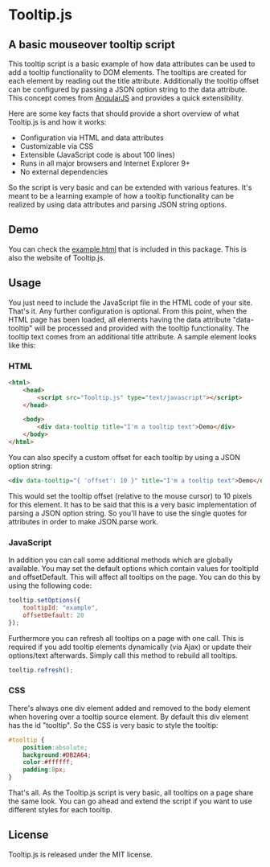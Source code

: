 Tooltip.js
==========

## A basic mouseover tooltip script

This tooltip script is a basic example of how data attributes can be used to add a tooltip functionality to DOM elements. The tooltips are created for each element by reading out the title attribute. Additionally the tooltip offset can be configured by passing a JSON option string to the data attribute. This concept comes from <a href="http://angularjs.org">AngularJS</a> and provides a quick extensibility.

Here are some key facts that should provide a short overview of what Tooltip.js is and how it works:

* Configuration via HTML and data attributes
* Customizable via CSS
* Extensible (JavaScript code is about 100 lines)
* Runs in all major browsers and Internet Explorer 9+
* No external dependencies


So the script is very basic and can be extended with various features. It's meant to be a learning example of how a tooltip functionality can be realized by using data attributes and parsing JSON string options.

## Demo
You can check the <a href="http://matthias-schuetz.github.com/tooltip.js">example.html</a> that is included in this package. This is also the website of Tooltip.js.

## Usage

You just need to include the JavaScript file in the HTML code of your site. That's it. Any further configuration is optional. From this point, when the HTML page has been loaded, all elements having the data attribute "data-tooltip" will be processed and provided with the tooltip functionality. The tooltip text comes from an additional title attribute. A sample element looks like this:

### HTML

```html
<html>
	<head>
    	<script src="Tooltip.js" type="text/javascript"></script>
    </head>

	<body>
    	<div data-tooltip title="I'm a tooltip text">Demo</div>
    </body>
</html>
```

You can also specify a custom offset for each tooltip by using a JSON option string:

```html
<div data-tooltip="{ 'offset': 10 }" title="I'm a tooltip text">Demo</div>
```

This would set the tooltip offset (relative to the mouse cursor) to 10 pixels for this element. It has to be said that this is a very basic implementation of parsing a JSON option string. So you'll have to use the single quotes for attributes in order to make JSON.parse work.

### JavaScript

In addition you can call some additional methods which are globally available. You may set the default options which contain values for tooltipId and offsetDefault. This will affect all tooltips on the page. You can do this by using the following code:

```javascript
tooltip.setOptions({
	tooltipId: "example",
	offsetDefault: 20
});
```

Furthermore you can refresh all tooltips on a page with one call. This is required if you add tooltip elements dynamically (via Ajax) or update their options/text afterwards. Simply call this method to rebuild all tooltips.

```javascript
tooltip.refresh();
```

### CSS

There's always one div element added and removed to the body element when hovering over a tooltip source element. By default this div element has the id "tooltip". So the CSS is very basic to style the tooltip:

```css
#tooltip {
	position:absolute;
	background:#DB2A64;
	color:#ffffff;
	padding:8px;
}
```

That's all. As the Tooltip.js script is very basic, all tooltips on a page share the same look. You can go ahead and extend the script if you want to use different styles for each tooltip.

## License

Tooltip.js is released under the MIT license.
